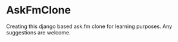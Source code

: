 # AskFmClone
Creating this django based ask.fm clone for learning purposes.
Any suggestions are welcome.
